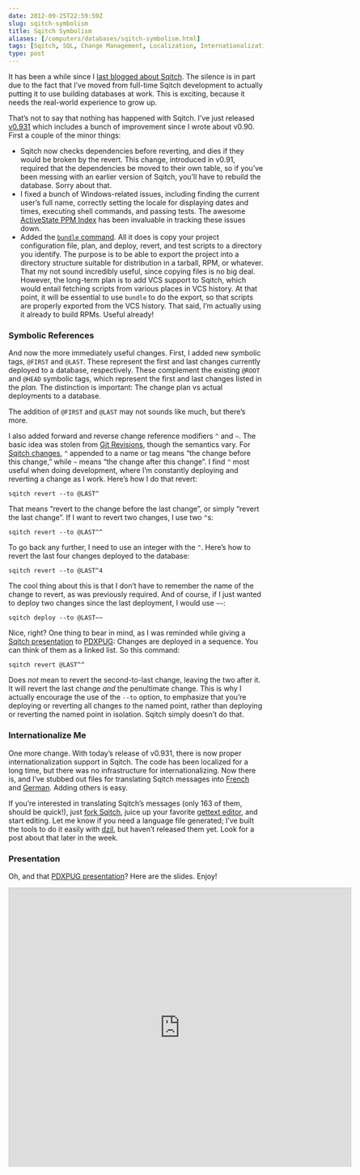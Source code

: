 ```yaml
--- 
date: 2012-09-25T22:59:59Z
slug: sqitch-symbolism
title: Sqitch Symbolism
aliases: [/computers/databases/sqitch-symbolism.html]
tags: [Sqitch, SQL, Change Management, Localization, Internationalization]
type: post
---
```


It has been a while since I [last blogged about Sqitch]. The silence is in part
due to the fact that I’ve moved from full-time Sqitch development to actually
putting it to use building databases at work. This is exciting, because it needs
the real-world experience to grow up.

That’s not to say that nothing has happened with Sqitch. I’ve just released
[v0.931] which includes a bunch of improvement since I wrote about v0.90. First
a couple of the minor things:

-   Sqitch now checks dependencies before reverting, and dies if they would be
    broken by the revert. This change, introduced in v0.91, required that the
    dependencies be moved to their own table, so if you’ve been messing with an
    earlier version of Sqitch, you’ll have to rebuild the database. Sorry about
    that.
-   I fixed a bunch of Windows-related issues, including finding the current
    user’s full name, correctly setting the locale for displaying dates and
    times, executing shell commands, and passing tests. The awesome [ActiveState
    PPM Index] has been invaluable in tracking these issues down.
-   Added the [`bundle` command]. All it does is copy your project configuration
    file, plan, and deploy, revert, and test scripts to a directory you
    identify. The purpose is to be able to export the project into a directory
    structure suitable for distribution in a tarball, RPM, or whatever. That my
    not sound incredibly useful, since copying files is no big deal. However,
    the long-term plan is to add VCS support to Sqitch, which would entail
    fetching scripts from various places in VCS history. At that point, it will
    be essential to use `bundle` to do the export, so that scripts are properly
    exported from the VCS history. That said, I’m actually using it already to
    build RPMs. Useful already!

### Symbolic References

And now the more immediately useful changes. First, I added new symbolic tags,
`@FIRST` and `@LAST`. These represent the first and last changes currently
deployed to a database, respectively. These complement the existing `@ROOT` and
`@HEAD` symbolic tags, which represent the first and last changes listed in the
*plan.* The distinction is important: The change plan vs actual deployments to a
database.

The addition of `@FIRST` and `@LAST` may not sounds like much, but there’s more.

I also added forward and reverse change reference modifiers `^` and `~`. The
basic idea was stolen from [Git Revisions], though the semantics vary. For
[Sqitch changes], `^` appended to a name or tag means “the change before this
change,” while `~` means “the change after this change”. I find `^` most useful
when doing development, where I’m constantly deploying and reverting a change as
I work. Here’s how I do that revert:

    sqitch revert --to @LAST^

That means “revert to the change before the last change”, or simply “revert the
last change”. If I want to revert two changes, I use two `^`s:

    sqitch revert --to @LAST^^

To go back any further, I need to use an integer with the `^`. Here’s how to
revert the last four changes deployed to the database:

    sqitch revert --to @LAST^4

The cool thing about this is that I don’t have to remember the name of the
change to revert, as was previously required. And of course, if I just wanted to
deploy two changes since the last deployment, I would use `~~`:

    sqitch deploy --to @LAST~~

Nice, right? One thing to bear in mind, as I was reminded while giving a [Sqitch
presentation] to [PDXPUG][]: Changes are deployed in a sequence. You can think
of them as a linked list. So this command:

    sqitch revert @LAST^^

Does *not* mean to revert the second-to-last change, leaving the two after it.
It will revert the last change *and* the penultimate change. This is why I
actually encourage the use of the `--to` option, to emphasize that you’re
deploying or reverting all changes *to* the named point, rather than deploying
or reverting the named point in isolation. Sqitch simply doesn’t do that.

### Internationalize Me

One more change. With today’s release of v0.931, there is now proper
internationalization support in Sqitch. The code has been localized for a long
time, but there was no infrastructure for internationalizing. Now there is, and
I’ve stubbed out files for translating Sqitch messages into [French] and
[German]. Adding others is easy.

If you’re interested in translating Sqitch’s messages (only 163 of them, should
be quick!), just [fork Sqitch], juice up your favorite [gettext editor], and
start editing. Let me know if you need a language file generated; I’ve built the
tools to do it easily with [dzil], but haven’t released them yet. Look for a
post about that later in the week.

### Presentation

Oh, and that [PDXPUG presentation][PDXPUG]? Here are the slides. Enjoy!

<iframe src="https://www.slideshare.net/slideshow/embed_code/14459486" width="676" height="551" frameborder="0" marginwidth="0" marginheight="0" scrolling="no" style="border:1px solid #CCC;border-width:1px 1px 0;margin-bottom:5px" allowfullscreen> </iframe>

  [last blogged about Sqitch]: /computers/databases/sqitch-depend-on-it.html
  [v0.931]: https://metacpan.org/release/DWHEELER/App-Sqitch-0.931/
  [ActiveState PPM Index]: http://code.activestate.com/ppm/App-Sqitch/
  [`bundle` command]: https://metacpan.org/module/sqitch-bundle
  [Git Revisions]: http://git-scm.com/docs/gitrevisions
  [Sqitch changes]: https://metacpan.org/module/sqitchchanges
  [Sqitch presentation]: https://www.slideshare.net/justatheory/sane-sql-change-management-with-sqitch
  [PDXPUG]: http://pdxpug.wordpress.com/2012/09/07/pdxpug-september-meeting-coming-up/
  [French]: https://github.com/sqitchers/sqitch/blob/develop/po/fr_FR.po
  [German]: https://github.com/sqitchers/sqitch/blob/develop/po/de_DE.po
  [fork Sqitch]: https://github.com/theory/sqitch/
  [gettext editor]: http://www.google.com/search?q=gettext+editor
  [dzil]: http://dzil.org/
